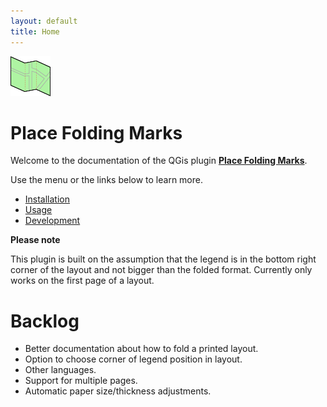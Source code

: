 ```yaml
---
layout: default
title: Home
---
```


![Icon](images/icon_64x64.png) 

# Place Folding Marks

Welcome to the documentation of the QGis plugin **[Place Folding Marks](https://github.com/sanderhartveld/placefoldingmarks)**.

Use the menu or the links below to learn more.

- [Installation](./installation.md)
- [Usage](./Usage.md)
- [Development](https://github.com/sanderhartveld/placefoldingmarks)


**Please note**

This plugin is built on the assumption that the legend is in the bottom right corner of the layout and not bigger than the folded format. Currently only works on the first page of a layout. 

# Backlog
- Better documentation about how to fold a printed layout.
- Option to choose corner of legend position in layout.
- Other languages.
- Support for multiple pages.
- Automatic paper size/thickness adjustments.
